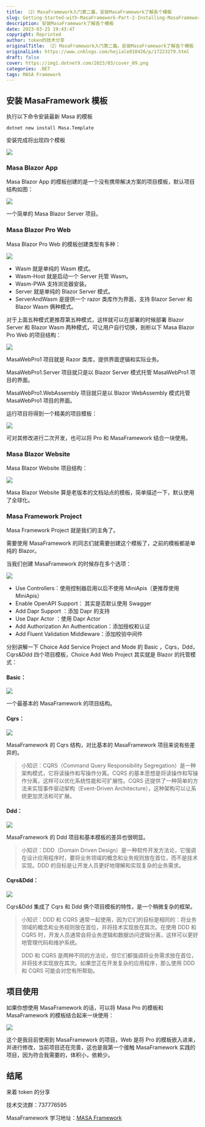 ```yaml
---
title: （2）MasaFramework入门第二篇，安装MasaFramework了解各个模板
slug: Getting-Started-with-MasaFramework-Part-2-Installing-MasaFramework-Understanding-Various-Templates
description: 安装MasaFramework了解各个模板
date: 2023-03-25 19:43:47
copyright: Reprinted
author: token的技术分享
originalTitle: （2）MasaFramework入门第二篇，安装MasaFramework了解各个模板
originalLink: https://www.cnblogs.com/hejiale010426/p/17223279.html
draft: false
cover: https://img1.dotnet9.com/2023/03/cover_09.png
categories: .NET
tags: MASA Framework
---
```


## 安装 MasaFramework 模板

执行以下命令安装最新 Masa 的模板

```shell
dotnet new install Masa.Template
```

安装完成将出现四个模板

![](https://img1.dotnet9.com/2023/03/1401.png)

### Masa Blazor App

Masa Blazor App 的模板创建的是一个没有携带解决方案的项目模板，默认项目结构如图：

![](https://img1.dotnet9.com/2023/03/1402.png)

一个简单的 Masa Blazor Server 项目。

### Masa Blazor Pro Web

Masa Blazor Pro Web 的模板创建类型有多种：

![](https://img1.dotnet9.com/2023/03/1403.png)

- Wasm 就是单纯的 Wasm 模式。
- Wasm-Host 就是启动一个 Server 托管 Wasm。
- Wasm-PWA 支持浏览器安装。
- Server 就是单纯的 Blazor Server 模式。
- ServerAndWasm 是提供一个 razor 类库作为界面，支持 Blazor Server 和 Blazor Wasm 俩种模式。

对于上面五种模式更推荐第五种模式，这样就可以在部署的时候部署 Blazor Server 和 Blazor Wasm 两种模式，可让用户自行切换，剖析以下 Masa Blazor Pro Web 的项目结构：

![](https://img1.dotnet9.com/2023/03/1404.png)

MasaWebPro1 项目就是 Razor 类库，提供界面逻辑和实际业务。

MasaWebPro1.Server 项目就只是以 Blazor Server 模式托管 MasaWebPro1 项目的界面。

MasaWebPro1.WebAssembly 项目就只是以 Blazor WebAssembly 模式托管 MasaWebPro1 项目的界面。

运行项目将得到一个精美的项目模板：

![](https://img1.dotnet9.com/2023/03/1405.png)

可对其修改进行二次开发，也可以将 Pro 和 MasaFramework 结合一块使用。

### Masa Blazor Website

Masa Blazor Website 项目结构：

![](https://img1.dotnet9.com/2023/03/1406.png)

Masa Blazor Website 算是老版本的文档站点的模板，简单描述一下，默认使用了全球化。

### Masa Framework Project

Masa Framework Project 就是我们的主角了。

需要使用 MasaFramework 的同志们就需要创建这个模板了，之前的模板都是单纯的 Blazor。

当我们创建 MasaFramework 的时候存在多个选项：

![](https://img1.dotnet9.com/2023/03/1407.png)

- Use Controllers：使用控制器启用以后不使用 MiniApis（更推荐使用 MiniApis）
- Enable OpenAPI Support： 其实是否默认使用 Swagger
- Add Dapr Support ：添加 Dapr 的支持
- Use Dapr Actor ：使用 Dapr Actor
- Add Authorization An Authentication：添加授权和认证
- Add Fluent Validation Middleware：添加校验中间件

分别讲解一下 Choice Add Service Project and Mode 的 Basic ，Cqrs，Ddd，Cqrs&Ddd 四个项目模板，Choice Add Web Project 其实就是 Blazor 的托管模式：

#### Basic：

![](https://img1.dotnet9.com/2023/03/1408.png)

一个最基本的 MasaFramework 的项目结构。

#### Cqrs：

![](https://img1.dotnet9.com/2023/03/1409.png)

MasaFramework 的 Cqrs 结构，对比基本的 MasaFramework 项目来说有些差异的。

> 小知识：CQRS（Command Query Responsibility Segregation）是一种架构模式，它将读操作和写操作分离。CQRS 的基本思想是将读操作和写操作分离，这样可以优化系统性能和可扩展性。CQRS 还提供了一种简单的方法来实现事件驱动架构（Event-Driven Architecture），这种架构可以让系统更加灵活和可扩展。

#### Ddd：

![](https://img1.dotnet9.com/2023/03/1410.png)

MasaFramework 的 Ddd 项目和基本模板的差异也很明显。

> 小知识：DDD（Domain Driven Design）是一种软件开发方法论，它强调在设计应用程序时，要将业务领域的概念和业务规则放在首位，而不是技术实现。DDD 的目标是让开发人员更好地理解和实现复杂的业务需求。

#### Cqrs&Ddd：

![](https://img1.dotnet9.com/2023/03/1411.png)

Cqrs&Ddd 集成了 Cqrs 和 Ddd 俩个项目模板的特性，是一个稍微复杂的框架。

> 小知识：DDD 和 CQRS 通常一起使用，因为它们的目标是相同的：将业务领域的概念和业务规则放在首位，并将技术实现放在其次。在使用 DDD 和 CQRS 时，开发人员通常会将业务逻辑和数据访问逻辑分离，这样可以更好地管理代码和维护系统。
>
> DDD 和 CQRS 是两种不同的方法论，但它们都强调将业务需求放在首位，并将技术实现放在其次。如果您正在开发复杂的应用程序，那么使用 DDD 和 CQRS 可能会对您有所帮助。

## 项目使用

如果你想使用 MasaFramework 的话，可以将 Masa Pro 的模板和 MasaFramework 的模板结合起来一块使用：

![](https://img1.dotnet9.com/2023/03/1412.png)

这个是我目前使用到 MasaFramework 的项目，Web 是将 Pro 的模板嵌入进来，并进行修改，当前项目还在完善，这也是我第一个接触 MasaFramework 实践的项目，因为符合我需要的，体积小，依赖少。

## 结尾

来着 token 的分享

技术交流群：737776595

MasaFramework 学习地址：[MASA Framework](https://docs.masastack.com/framework/getting-started/overview)
